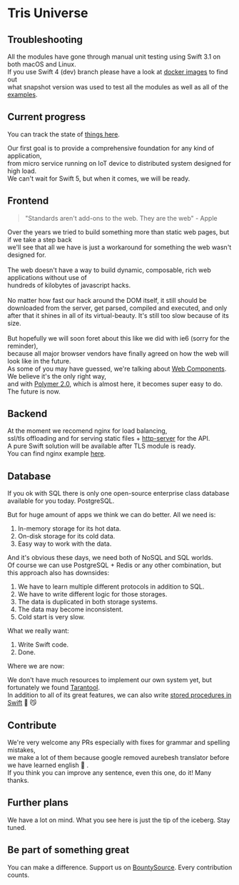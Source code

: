 # Tris Universe

## Troubleshooting

All the modules have gone through manual unit testing using Swift 3.1 on both macOS and Linux.<br/>
If you use Swift 4 (dev) branch please have a look at [docker images](https://github.com/tris-foundation/docker) to find out<br/>
what snapshot version was used to test all the modules as well as all of the [examples](https://github.com/tris-foundation/examples).

## Current progress
You can track the state of [things here](https://github.com/tris-foundation/universe/projects/1).

Our first goal is to provide a comprehensive foundation for any kind of application,<br/>
from micro service running on IoT device to distributed system designed for high load.<br/>
We can't wait for Swift 5, but when it comes, we will be ready.

## Frontend

> "Standards aren't add-ons to the web. They are the web" - Apple

Over the years we tried to build something more than static web pages, but if we take a step back<br/>
we'll see that all we have is just a workaround for something the web wasn't designed for.<br/><br/>
The web doesn't have a way to build dynamic, composable, rich web applications without use of <br/>
hundreds of kilobytes of javascript hacks.<br/><br/>
No matter how fast our hack around the DOM itself, it still should be downloaded from the server,
get parsed, compiled and executed, and only after that it shines in all of its virtual-beauty. It's still too slow because of its size.<br/><br/>
But hopefully we will soon foret about this like we did with ie6 (sorry for the reminder),<br/>
because all major browser vendors have finally agreed on how the web will look like in the future.<br/>
As some of you may have guessed, we're talking about [Web Components](http://webcomponents.org).
We believe it's the only right way,<br/>
and with [Polymer 2.0](https://www.polymer-project.org/2.0/docs/about_20),
which is almost here, it becomes super easy to do. The future is now.<br/>

## Backend

At the moment we recomend nginx for load balancing,<br>
ssl/tls offloading and for serving static files + [http-server](https://github.com/tris-foundation/http-server) for the API.<br/>
A pure Swift solution will be available after TLS module is ready.<br/>
You can find nginx example [here](https://github.com/tris-foundation/examples/tree/master/spa-nginx).

## Database

If you ok with SQL there is only one open-source enterprise class database available for you today. PostgreSQL.<br/>

But for huge amount of apps we think we can do better. All we need is:<br/>
1. In-memory storage for its hot data.
2. On-disk storage for its cold data.
3. Easy way to work with the data.

And it's obvious these days, we need both of NoSQL and SQL worlds.<br/>
Of course we can use PostgreSQL + Redis or any other combination, but this approach also has downsides:<br/>

1. We have to learn multiple different protocols in addition to SQL.
2. We have to write different logic for those storages.
3. The data is duplicated in both storage systems.
4. The data may become inconsistent.
5. Cold start is very slow.

What we really want:

1. Write Swift code.
2. Done.

Where we are now:

We don't have much resources to implement our own system yet, but fortunately we found [Tarantool](https://tarantool.org).<br/>
In addition to all of its great features, we can also write [stored procedures in Swift](https://github.com/tris-foundation/tarantool#tarantool-module) 🚀 😼

## Contribute

We're very welcome any PRs especially with fixes for grammar and spelling mistakes, <br/>
we make a lot of them because google removed aurebesh translator before we have learned english 🙈 . <br/>
If you think you can improve any sentence, even this one, do it! Many thanks. <br/>

## Further plans

We have a lot on mind. What you see here is just the tip of the iceberg. Stay tuned.

## Be part of something great
You can make a difference. Support us on [BountySource](https://www.bountysource.com/teams/tris). Every contribution counts.
